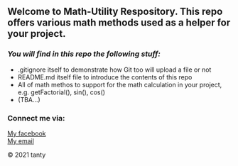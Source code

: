 ## Welcome to Math-Utility Respository. This repo offers various math methods used as a helper for your project.


### _You will find in this repo the following stuff:_

* .gitignore itself to demonstrate how Git too will upload a file or not
* README.md itself file to introduce the contents of this repo
* All of math methos to support for the math calculation in your project, e.g. getFactorial(), sin(), cos()
* (TBA...)


### Connect me via:
[My facebook](http://facebook.com)  
[My email](daoty2512@gmail.com)

© 2021 tanty